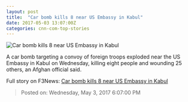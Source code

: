 ```yaml
---
layout: post
title:  "Car bomb kills 8 near US Embassy in Kabul"
date: 2017-05-03 13:07:00Z
categories: cnn-com-top-stories
---
```


![Car bomb kills 8 near US Embassy in Kabul](http://i2.cdn.cnn.com/cnnnext/dam/assets/150325082152-social-gfx-cnn-logo-super-tease.jpg)

A car bomb targeting a convoy of foreign troops exploded near the US Embassy in Kabul on Wednesday, killing eight people and wounding 25 others, an Afghan official said.


Full story on F3News: [Car bomb kills 8 near US Embassy in Kabul](http://www.f3nws.com/n/ehMR2H)

> Posted on: Wednesday, May 3, 2017 6:07:00 PM
